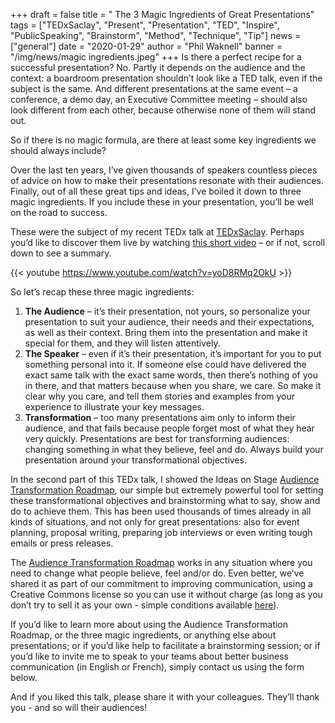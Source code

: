 +++
draft = false
title = " The 3 Magic Ingredients of Great Presentations"
tags = ["TEDxSaclay", "Present", "Presentation", "TED", "Inspire", "PublicSpeaking", "Brainstorm", "Method", "Technique", "Tip"]
news = ["general"]
date = "2020-01-29"
author = "Phil Waknell"
banner = "/img/news/magic ingredients.jpeg"
+++
Is there a perfect recipe for a successful presentation? No. Partly it depends on the audience and the context: a boardroom presentation shouldn’t look like a TED talk, even if the subject is the same. And different presentations at the same event – a conference, a demo day, an Executive Committee meeting – should also look different from each other, because otherwise none of them will stand out.

So if there is no magic formula, are there at least some key ingredients we should always include?

Over the last ten years, I’ve given thousands of speakers countless pieces of advice on how to make their presentations resonate with their audiences. Finally, out of all these great tips and ideas, I’ve boiled it down to three magic ingredients. If you include these in your presentation, you’ll be well on the road to success.

These were the subject of my recent TEDx talk at [TEDxSaclay](https://tedxsaclay.com/). Perhaps you’d like to discover them live by watching [this short video](https://www.youtube.com/watch?v=yoD8RMq2OkU) – or if not, scroll down to see a summary.

{{< youtube https://www.youtube.com/watch?v=yoD8RMq2OkU >}}

So let’s recap these three magic ingredients:

1. **The Audience** – it’s their presentation, not yours, so personalize your presentation to suit your audience, their needs and their expectations, as well as their context. Bring them into the presentation and make it special for them, and they will listen attentively.
2. **The Speaker** – even if it’s their presentation, it’s important for you to put something personal into it. If someone else could have delivered the exact same talk with the exact same words, then there’s nothing of you in there, and that matters because when you share, we care. So make it clear why you care, and tell them stories and examples from your experience to illustrate your key messages.
3. **Transformation** – too many presentations aim only to inform their audience, and that fails because people forget most of what they hear very quickly. Presentations are best for transforming audiences: changing something in what they believe, feel and do. Always build your presentation around your transformational objectives.

In the second part of this TEDx talk, I showed the Ideas on Stage [Audience Transformation Roadmap](https://www.ideasonstage.com/audience-transformation-roadmap/), our simple but extremely powerful tool for setting these transformational objectives and brainstorming what to say, show and do to achieve them. This has been used thousands of times already in all kinds of situations, and not only for great presentations: also for event planning, proposal writing, preparing job interviews or even writing tough emails or press releases.

The [Audience Transformation Roadmap](https://www.ideasonstage.com/audience-transformation-roadmap/) works in any situation where you need to change what people believe, feel and/or do. Even better, we’ve shared it as part of our commitment to improving communication, using a Creative Commons license so you can use it without charge (as long as you don’t try to sell it as your own - simple conditions available [here](https://www.ideasonstage.com/audience-transformation-roadmap/)).

If you’d like to learn more about using the Audience Transformation Roadmap, or the three magic ingredients, or anything else about presentations; or if you’d like help to facilitate a brainstorming session; or if you’d like to invite me to speak to your teams about better business communication (in English or French), simply contact us using the form below.

And if you liked this talk, please share it with your colleagues. They’ll thank you - and so will their audiences!
